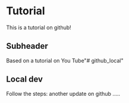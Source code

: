 # Tutorial

This is a tutorial on github!

## Subheader

Based on a tutorial on You Tube"# github_local" 

## Local dev

Follow the steps:
another update on github
.....